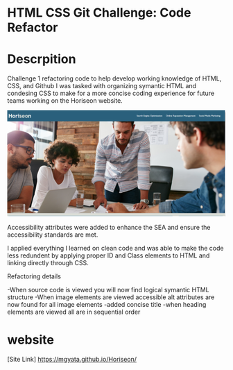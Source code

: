 # HTML CSS Git Challenge: Code Refactor

# Descrpition
Challenge 1 refactoring code to help develop working knowledge of HTML, CSS, and Github
I was tasked with organizing symantic HTML and condesing CSS to make for a more concise coding experience for future teams working on the Horiseon website.

![Horiseon Homepage](./assets/images/homepage.png)

Accessibility attributes were added to enhance the SEA and ensure the accessibility standards are met.

I applied everything I learned on clean code and was able to make the code less redundent by applying proper ID and Class elements to HTML and linking directly through CSS.

Refactoring details

-When source code is viewed you will now find logical symantic HTML structure
-When image elements are viewed accessible alt attributes are now found for all image elements
-added concise title 
-when heading elements are viewed all are in sequential order

# website

[Site Link] https://mgyata.github.io/Horiseon/
